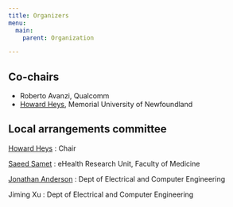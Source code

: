 ```yaml
---
title: Organizers
menu:
  main:
    parent: Organization

---
```


## Co-chairs

* Roberto Avanzi, Qualcomm
* [Howard Heys](https://www.mun.ca/engineering/about/people/howardheys.php),
  Memorial University of Newfoundland


## Local arrangements committee

[Howard Heys](https://www.mun.ca/engineering/about/people/howardheys.php)
: Chair

[Saeed Samet](http://www.med.mun.ca/Medicine/Faculty/Samet_Saeed.aspx)
: eHealth Research Unit, Faculty of Medicine

[Jonathan Anderson](http://www.mun.ca/engineering/about/people/jonathananderson.php)
: Dept of Electrical and Computer Engineering

Jiming Xu
: Dept of Electrical and Computer Engineering
